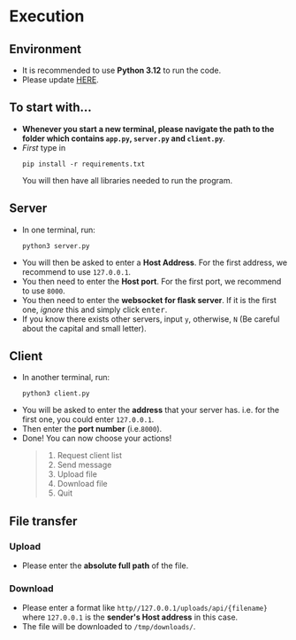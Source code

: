 # Execution
## Environment
- It is recommended to use **Python 3.12** to run the code.
- Please update [HERE](https://www.python.org/).
## To start with...
- **Whenever you start a new terminal, please navigate the path to the folder which contains `app.py`, `server.py` and `client.py`**.
- *First* type in
    ```
    pip install -r requirements.txt
    ```
    You will then have all libraries needed to run the program.
## Server
- In one terminal, run:
    ```
    python3 server.py
    ```
- You will then be asked to enter a **Host Address**. For the first address, we recommend to use `127.0.0.1`.
- You then need to enter the **Host port**. For the first port, we recommend to use `8000`.
- You then need to enter the **websocket for flask server**. If it is the first one, *ignore* this and simply click <kbd>enter</kbd>.
- If you know there exists other servers, input `y`, otherwise, `N` (Be careful about the capital and small letter).
## Client
- In another terminal, run:
    ```
    python3 client.py
    ```
- You will be asked to enter the **address** that your server has. i.e. for the first one, you could enter `127.0.0.1`.
- Then enter the **port number** (i.e.`8000`).
- Done! You can now choose your actions!
    > 1. Request client list
    > 2. Send message
    > 3. Upload file
    > 4. Download file
    > 5. Quit

## File transfer
### Upload
- Please enter the **absolute full path** of the file.
### Download
- Please enter a format like `http//127.0.0.1/uploads/api/{filename}` where `127.0.0.1` is the **sender's Host address** in this case.
- The file will be downloaded to `/tmp/downloads/`.